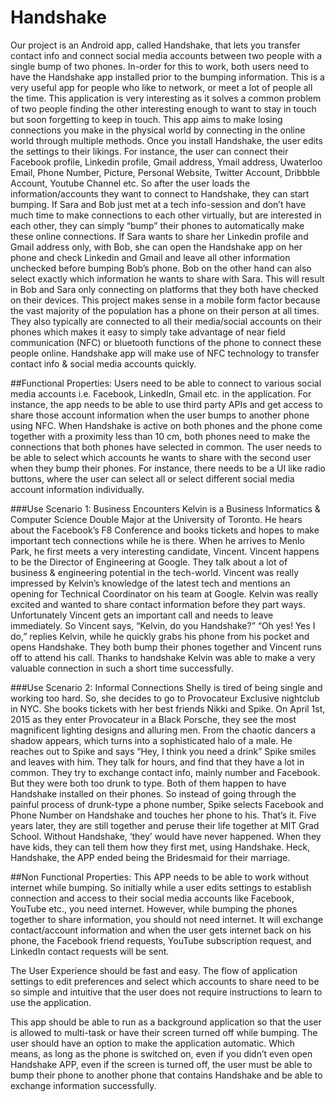 # Handshake
Our project is an Android app, called Handshake, that lets you transfer contact info and connect social media accounts between two people with a single bump of two phones. In-order for this to work, both users need to have the Handshake app installed prior to the bumping information. This is a very useful app for people who like to network, or meet a lot of people all the time. This application is very interesting as it solves a common problem of two people finding the other interesting enough to want to stay in touch but soon forgetting to keep in touch. This app aims to make losing connections you make in the physical world by connecting in the online world through multiple methods.
Once you install Handshake, the user edits the settings to their likings. For instance, the user can connect their Facebook profile, Linkedin profile, Gmail address, Ymail address, Uwaterloo Email, Phone Number, Picture, Personal Website, Twitter Account, Dribbble Account, Youtube Channel etc. So after the user loads the information/accounts they want to connect to Handshake, they can start bumping. 
If Sara and Bob just met at a tech info-session and don’t have much time to make connections to each other virtually, but are interested in each other, they can simply “bump” their phones to automatically make these online connections. If Sara wants to share her Linkedin profile and Gmail address only, with Bob, she can open the Handshake app on her phone and check Linkedin and Gmail and leave all other information unchecked before bumping Bob’s phone. Bob on the other hand can also select exactly which information he wants to share with Sara. This will result in Bob and Sara only connecting on platforms that they both have checked on their devices.
This project makes sense in a mobile form factor because the vast majority of the population has a phone on their person at all times. They also typically are connected to all their media/social accounts on their phones which makes it easy to simply take advantage of near field communication (NFC) or bluetooth functions of the phone to connect these people online. Handshake app will make use of NFC technology to transfer contact info & social media accounts quickly.

##Functional Properties:
Users need to be able to connect to various social media  accounts i.e. Facebook, LinkedIn, Gmail etc. in the application. For instance, the app needs to be able to use third party APIs and get access to share those account information when the user bumps to another phone using NFC.
When Handshake is active on both phones and the phone come together with a proximity less than 10 cm, both phones need to make the connections that both phones have selected in common.
The user needs to be able to select which accounts he wants to share with the second user when they bump their phones. For instance, there needs to be a UI like radio buttons, where the user can select all or select different social media account information individually. 

###Use Scenario 1: Business Encounters
Kelvin is a Business Informatics & Computer Science Double Major at the University of Toronto. He hears about the Facebook’s F8 Conference and books tickets and hopes to make important tech connections while he is there. When he arrives to Menlo Park, he first meets a very interesting candidate, Vincent. Vincent happens to be the Director of Engineering at Google. They talk about a lot of business & engineering potential in the tech-world. Vincent was really impressed by Kelvin’s knowledge of the latest tech and mentions an opening for Technical Coordinator on his team at Google. Kelvin was really excited and wanted to share contact information before they part ways. Unfortunately Vincent gets an important call and needs to leave immediately. So Vincent says, 
	“Kelvin, do you Handshake?”
	“Oh yes! Yes I do,” replies Kelvin, while he quickly grabs his phone from his pocket and opens Handshake. They both bump their phones together and Vincent runs off to attend his call. Thanks to handshake Kelvin was able to make a very valuable connection in such a short time successfully. 

###Use Scenario 2: Informal Connections
Shelly is tired of being single and working too hard. So, she decides to go to Provocateur Exclusive nightclub in NYC. She books tickets with her best friends Nikki and Spike. On April 1st, 2015 as they enter Provocateur in a Black Porsche, they see the most magnificent lighting designs and alluring men. From the chaotic dancers a shadow appears, which turns into a sophisticated halo of a male. He reaches out to Spike and says
	“Hey, I think you need a drink”
Spike smiles and leaves with him. They talk for hours, and find that they have a lot in common. They try to exchange contact info, mainly number and Facebook. But they were both too drunk to type. Both of them happen to have Handshake installed on their phones. So instead of going through the painful process of drunk-type a phone number, Spike selects Facebook and Phone Number on Handshake and touches her phone to his. That’s it. Five years later, they are still together and peruse their life together at MIT Grad School.  Without Handshake, ‘they’ would have never happened. When they have kids, they can tell them how they first met, using Handshake. Heck, Handshake, the APP ended being the Bridesmaid for their marriage. 

##Non Functional Properties: 
This APP needs to be able to work without internet while bumping. So initially while a user edits settings to establish connection and access to their social media accounts like Facebook, YouTube etc., you need internet. However, while bumping the phones together to share information, you should not need internet. It will exchange contact/account information and when the user gets internet back on his phone, the Facebook friend requests, YouTube subscription request, and LinkedIn contact requests will be sent.


The User Experience should be fast and easy. The flow of application settings to edit preferences and select which accounts to share need to be so simple and intuitive that the user does not require instructions to learn to use the application. 


This app should be able to run as a background application so that the user is allowed to multi-task or have their screen turned off while bumping. The user should have an option to make the application automatic. Which means, as long as the phone is switched on, even if you didn’t even open Handshake APP, even if the screen is turned off, the user must be able to bump their phone to another phone that contains Handshake and be able to exchange information successfully. 

